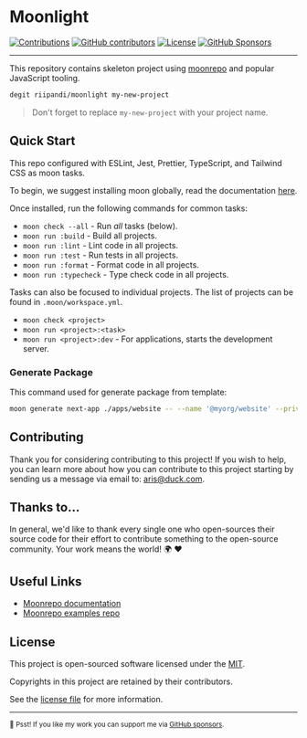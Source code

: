 # Moonlight

[![Contributions](https://img.shields.io/badge/Contributions-welcome-blue.svg?style=flat-square)](./CODE_OF_CONDUCT.md)
[![GitHub contributors](https://img.shields.io/github/contributors/riipandi/moonlight?style=flat-square)](https://github.com/riipandi/moonlight/graphs/contributors)
[![License](https://img.shields.io/github/license/riipandi/moonlight?style=flat-square)][choosealicense]
[![GitHub Sponsors](https://img.shields.io/static/v1?color=26B643&label=Sponsor&message=%E2%9D%A4&logo=GitHub&style=flat-square)](https://github.com/sponsors/riipandi)

<hr>

This repository contains skeleton project using [moonrepo](https://moonrepo.dev/) and popular JavaScript tooling.

```sh
degit riipandi/moonlight my-new-project
```

> Don't forget to replace `my-new-project` with your project name.

## Quick Start

This repo configured with ESLint, Jest, Prettier, TypeScript, and Tailwind CSS as moon tasks.

To begin, we suggest installing moon globally, read the documentation [here](https://moonrepo.dev/docs/install).

Once installed, run the following commands for common tasks:

- `moon check --all` - Run _all_ tasks (below).
- `moon run :build` - Build all projects.
- `moon run :lint` - Lint code in all projects.
- `moon run :test` - Run tests in all projects.
- `moon run :format` - Format code in all projects.
- `moon run :typecheck` - Type check code in all projects.

Tasks can also be focused to individual projects. The list of projects can be found in `.moon/workspace.yml`.

- `moon check <project>`
- `moon run <project>:<task>`
- `moon run <project>:dev` - For applications, starts the development server.

### Generate Package

This command used for generate package from template:

```sh
moon generate next-app ./apps/website -- --name '@myorg/website' --private
```

## Contributing

Thank you for considering contributing to this project! If you wish to help, you can learn more about how you can contribute to this project
starting by sending us a message via email to: [aris@duck.com][contactmailto].

## Thanks to...

In general, we'd like to thank every single one who open-sources their source code for their effort to contribute
something to the open-source community. Your work means the world! 🌍 ❤️

## Useful Links

- [Moonrepo documentation](https://moonrepo.dev/docs)
- [Moonrepo examples repo](https://github.com/moonrepo/examples)

## License

This project is open-sourced software licensed under the [MIT][choosealicense].

Copyrights in this project are retained by their contributors.

See the [license file](./LICENSE) for more information.

[choosealicense]: https://choosealicense.com/licenses/mit/
[contactmailto]: mailto:aris@duck.com

---

<sub>🤫 Psst! If you like my work you can support me via [GitHub sponsors](https://github.com/sponsors/riipandi).
